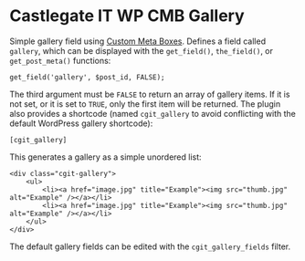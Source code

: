# Castlegate IT WP CMB Gallery #

Simple gallery field using [Custom Meta Boxes](https://github.com/humanmade/Custom-Meta-Boxes). Defines a field called `gallery`, which can be displayed with the `get_field()`, `the_field()`, or `get_post_meta()` functions:

    get_field('gallery', $post_id, FALSE);

The third argument must be `FALSE` to return an array of gallery items. If it is not set, or it is set to `TRUE`, only the first item will be returned. The plugin also provides a shortcode (named `cgit_gallery` to avoid conflicting with the default WordPress gallery shortcode):

    [cgit_gallery]

This generates a gallery as a simple unordered list:

    <div class="cgit-gallery">
        <ul>
            <li><a href="image.jpg" title="Example"><img src="thumb.jpg" alt="Example" /></a></li>
            <li><a href="image.jpg" title="Example"><img src="thumb.jpg" alt="Example" /></a></li>
        </ul>
    </div>

The default gallery fields can be edited with the `cgit_gallery_fields` filter.
